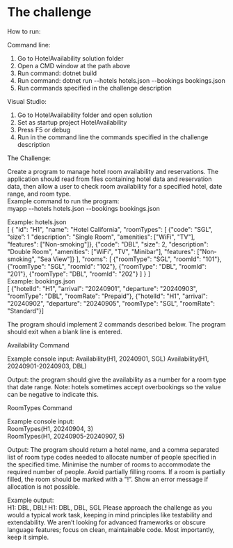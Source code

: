 ﻿# The challenge

How to run:

Command line:
1. Go to HotelAvailability solution folder 
2. Open a CMD window at the path above
3. Run command: dotnet build
4. Run command: dotnet run --hotels hotels.json --bookings bookings.json
5. Run commands specified in the challenge description

Visual Studio:
1. Go to HotelAvailability folder and open solution
2. Set as startup project HotelAvailability
3. Press F5 or debug 
4. Run in the command line the commands specified in the challenge description




The Challenge: 
 
Create a program to manage hotel room availability and reservations. The application should read from files containing hotel data and reservation data, then allow a user to check room availability for a specified hotel, date range, and room type.  
Example command to run the program:  
myapp --hotels hotels.json --bookings bookings.json   
 
Example: hotels.json  
[ { "id": "H1", "name": "Hotel California", "roomTypes": [ {"code": "SGL", “size”: 1 "description": "Single Room", "amenities": ["WiFi", "TV"], "features": ["Non-smoking"]}, {"code": "DBL", "size": 2, "description": "Double Room", "amenities": ["WiFi", "TV", "Minibar"], "features": ["Non-smoking", "Sea View"]} ], "rooms": [ {"roomType": "SGL", "roomId": "101"}, {"roomType": "SGL", "roomId": "102"}, {"roomType": "DBL", "roomId": "201"}, {"roomType": "DBL", "roomId": "202"} ] } ]   
Example: bookings.json  
[ {"hotelId": "H1", "arrival": "20240901", "departure": "20240903", "roomType": "DBL", "roomRate": "Prepaid"}, {"hotelId": "H1", "arrival": "20240902", "departure": "20240905", "roomType": "SGL", "roomRate": "Standard"}]   
 
The program should implement 2 commands described below. 
The program should exit when a blank line is entered.  
 
Availability Command 
 
Example console input: 
Availability(H1, 20240901, SGL) 
Availability(H1, 20240901-20240903, DBL)    
 
Output: the program should give the availability as a number for a room type that date range. Note: hotels sometimes accept overbookings so the value can be negative to indicate this. 
 
RoomTypes Command 
 
Example console input:  
RoomTypes(H1, 20240904, 3)  
RoomTypes(H1, 20240905-20240907, 5)  
 
Output: The program should return a hotel name, and a comma separated list of room type codes needed to allocate number of people specified in the specified time. Minimise the number of rooms to accommodate the required number of people. Avoid partially filling rooms. If a room is partially filled, the room should be marked with a "!”. 
Show an error message if allocation is not possible. 
 
Example output:   
H1: DBL, DBL! 
H1: DBL, DBL, SGL 
 Please approach the challenge as you would a typical work task, keeping in mind principles like testability and extendability. We aren’t looking for advanced frameworks or obscure language features; focus on clean, maintainable code. Most importantly, keep it simple.
 
